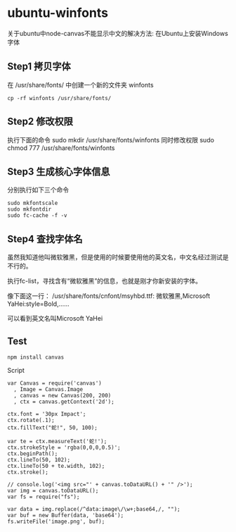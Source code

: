# ubuntu-winfonts

关于ubuntu中node-canvas不能显示中文的解决方法: 在Ubuntu上安装Windows字体


## Step1 拷贝字体 
在 /usr/share/fonts/ 中创建一个新的文件夹 winfonts
```
cp -rf winfonts /usr/share/fonts/
```


## Step2 修改权限
执行下面的命令 
sudo mkdir /usr/share/fonts/winfonts 
同时修改权限 
sudo chmod 777 /usr/share/fonts/winfonts  


## Step3 生成核心字体信息 
分别执行如下三个命令 
```
sudo mkfontscale 
sudo mkfontdir 
sudo fc-cache -f -v 
```


## Step4 查找字体名 
虽然我知道他叫微软雅黑，但是使用的时候要使用他的英文名，中文名经过测试是不行的。 

执行fc-list，寻找含有“微软雅黑”的信息，也就是刚才你新安装的字体。 


像下面这一行： 
/usr/share/fonts/cnfont/msyhbd.ttf: 微软雅黑,Microsoft YaHei:style=Bold,...... 


可以看到英文名叫Microsoft YaHei 


##  Test

```
npm install canvas
```

Script

```
var Canvas = require('canvas')
  , Image = Canvas.Image
  , canvas = new Canvas(200, 200)
  , ctx = canvas.getContext('2d');

ctx.font = '30px Impact';
ctx.rotate(.1);
ctx.fillText("蛇!", 50, 100);

var te = ctx.measureText('蛇!');
ctx.strokeStyle = 'rgba(0,0,0,0.5)';
ctx.beginPath();
ctx.lineTo(50, 102);
ctx.lineTo(50 + te.width, 102);
ctx.stroke();

// console.log('<img src="' + canvas.toDataURL() + '" />');
var img = canvas.toDataURL();
var fs = require("fs");

var data = img.replace(/^data:image\/\w+;base64,/, "");
var buf = new Buffer(data, 'base64');
fs.writeFile('image.png', buf);
```